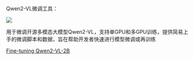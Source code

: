 Qwen2-VL微调工具：

![](https://pic.superbed.cc/item/66e97ba42e3b94edab2c1b56.jpg)


用于微调开源多模态大模型Qwen2-VL，支持单GPU和多GPU训练，提供简易上手的微调脚本和数据，旨在帮助开发者快速进行模型微调或再训练

[Fine-tuning Qwen2-VL-2B](https://github.com/zhangfaen/finetune-Qwen2-VL) 
